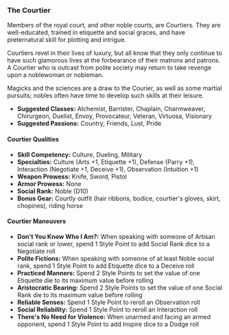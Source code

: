 ### The Courtier

Members of the royal court, and other noble courts, are
Courtiers. They are well-educated, trained in etiquette and social
graces, and have preternatural skill for plotting and intrigue.

Courtiers revel in their lives of luxury, but all know that they only
continue to have such glamorous lives at the forbearance of their
matrons and patrons. A Courtier who is outcast from polite society may
return to take revenge upon a noblewoman or nobleman.

Magicks and the sciences are a draw to the Courier, as well as some
martial pursuits; nobles often have time to develop such skills at their
leisure. 

- **Suggested Classes:** Alchemist, Barrister, Chaplain, Charmweaver, Chirurgeon, Duelist, Envoy, Provocateur, Veteran, Virtuosa, Visionary
- **Suggested Passions:** Country, Friends, Lust, Pride

#### Courtier Qualities

- **Skill Competency:** Culture, Dueling, Military
- **Specialties:** Culture (Arts +1, Etiquette +1), Defense (Parry +1), Interaction (Negotiate +1, Deceive +1), Observation (Intuition +1)
- **Weapon Prowess:** Knife, Sword, Pistol
- **Armor Prowess:** None
- **Social Rank:** Noble (D10)
- **Bonus Gear:** Courtly outfit (hair ribbons, bodice, courtier's gloves, skirt, chopines), riding horse

#### Courtier Maneuvers

- **Don't You Know Who I Am?:** When speaking with someone of Artisan social rank or lower, spend 1 Style Point to add Social Rank dice to a Negotiate roll
- **Polite Fictions:** When speaking with someone of at least Noble social rank, spend 1 Style Point to add Etiquette dice to a Deceive roll
- **Practiced Manners:** Spend 2 Style Points to set the value of one Etiquette die to its maximum value before rolling
- **Aristocratic Bearing:** Spend 2 Style Points to set the value of one Social Rank die to its maximum value before rolling
- **Reliable Senses:** Spend 1 Style Point to reroll an Observation roll
- **Social Reliability:** Spend 1 Style Point to reroll an Interaction roll
- **There's No Need for Violence:** When unarmed and facing an armed opponent, spend 1 Style Point to add Inspire dice to a Dodge roll

